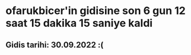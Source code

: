# ofarukbicer'in gidisine son 6 gun 12 saat 15 dakika 15 saniye kaldi

## Gidis tarihi: 30.09.2022 :(